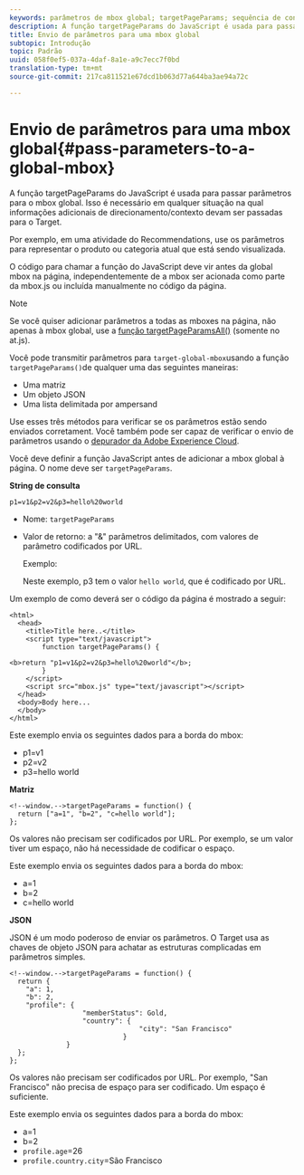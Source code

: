 ```yaml
---
keywords: parâmetros de mbox global; targetPageParams; sequência de consulta; matriz; json; dtm; dynamic tag management
description: A função targetPageParams do JavaScript é usada para passar parâmetros para o mbox global. Isso é necessário em qualquer situação na qual informações adicionais de direcionamento/contexto devam ser passadas para o Target.
title: Envio de parâmetros para uma mbox global
subtopic: Introdução
topic: Padrão
uuid: 058f0ef5-037a-4daf-8a1e-a9c7ecc7f0bd
translation-type: tm+mt
source-git-commit: 217ca811521e67dcd1b063d77a644ba3ae94a72c

---
```



# Envio de parâmetros para uma mbox global{#pass-parameters-to-a-global-mbox}

A função targetPageParams do JavaScript é usada para passar parâmetros para o mbox global. Isso é necessário em qualquer situação na qual informações adicionais de direcionamento/contexto devam ser passadas para o Target.

Por exemplo, em uma atividade do Recommendations, use os parâmetros para representar o produto ou categoria atual que está sendo visualizada.

O código para chamar a função do JavaScript deve vir antes da global mbox na página, independentemente de a mbox ser acionada como parte da mbox.js ou incluída manualmente no código da página.

>[!NOTE]
>
>Se você quiser adicionar parâmetros a todas as mboxes na página, não apenas à mbox global, use a [função targetPageParamsAll()](/help/c-implementing-target/c-implementing-target-for-client-side-web/targetpageparamsall.md) (somente no at.js).

Você pode transmitir parâmetros para `target-global-mbox`usando a função `targetPageParams()`de qualquer uma das seguintes maneiras:

* Uma matriz
* Um objeto JSON
* Uma lista delimitada por ampersand

Use esses três métodos para verificar se os parâmetros estão sendo enviados corretament. Você também pode ser capaz de verificar o envio de parâmetros usando o [depurador da Adobe Experience Cloud](https://docs.adobe.com/content/help/en/debugger/using/experience-cloud-debugger.html).

Você deve definir a função JavaScript antes de adicionar a mbox global à página. O nome deve ser `targetPageParams`.

**String de consulta**

```
p1=v1&p2=v2&p3=hello%20world
```

* Nome: `targetPageParams`
* Valor de retorno: a "&amp;" parâmetros delimitados, com valores de parâmetro codificados por URL.

   Exemplo:

   Neste exemplo, p3 tem o valor `hello world`, que é codificado por URL.

Um exemplo de como deverá ser o código da página é mostrado a seguir:

```
<html> 
  <head> 
    <title>Title here..</title> 
    <script type="text/javascript"> 
        function targetPageParams() { 
           
<b>return "p1=v1&p2=v2&p3=hello%20world"</b>; 
        } 
    </script> 
    <script src="mbox.js" type="text/javascript"></script> 
  </head> 
  <body>Body here... 
  </body> 
</html>
```

Este exemplo envia os seguintes dados para a borda do mbox:

* p1=v1
* p2=v2
* p3=hello world

**Matriz**

```
<!--window.-->targetPageParams = function() { 
  return ["a=1", "b=2", "c=hello world"]; 
}; 
```

Os valores não precisam ser codificados por URL. Por exemplo, se um valor tiver um espaço, não há necessidade de codificar o espaço.

Este exemplo envia os seguintes dados para a borda do mbox:

* a=1
* b=2
* c=hello world

**JSON**

JSON é um modo poderoso de enviar os parâmetros. O Target usa as chaves de objeto JSON para achatar as estruturas complicadas em parâmetros simples.

```
<!--window.-->targetPageParams = function() { 
  return { 
    "a": 1, 
    "b": 2, 
    "profile": { 
                  "memberStatus": Gold, 
                  "country": { 
                                "city": "San Francisco" 
                            } 
              } 
  }; 
}; 
```

Os valores não precisam ser codificados por URL. Por exemplo, "San Francisco" não precisa de espaço para ser codificado. Um espaço é suficiente.

Este exemplo envia os seguintes dados para a borda do mbox:

* a=1
* b=2
* `profile.age`=26
* `profile.country.city`=São Francisco